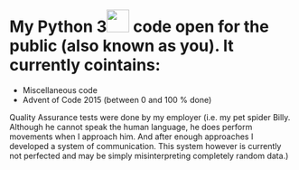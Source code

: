 # My Python 3<img src="https://www.python.org/static/opengraph-icon-200x200.png" width=40> code open for the public (also known as you). It currently cointains:

* Miscellaneous code
* Advent of Code 2015 (between 0 and 100 % done)


Quality Assurance tests were done by my employer (i.e. my pet spider Billy. Although he cannot speak the human language, he does perform movements when I approach him. And after enough approaches I developed a system of communication. This system however is currently not perfected and may be simply misinterpreting completely random data.)
